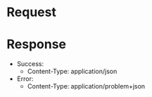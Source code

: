 # Request

# Response

- Success:
    - Content-Type: application/json
- Error:
    - Content-Type: application/problem+json
